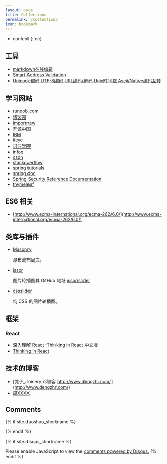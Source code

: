 ```yaml
---
layout: page
title: Collections
permalink: /collection/
icon: bookmark
---
```


* content
{:toc}

## 工具

* [markdown在线编辑](http://mahua.jser.me/)
* [Smart Address Validation](http://www.pcapredict.com/en-gb/address-capture-software/)    
* [Unicode编码 UTF-8编码 URL编码/解码 Unix时间戳 Ascii/Native编码互转](http://tool.chinaz.com/tools/urlencode.aspx)

## 学习网站

* [runoob.com](http://www.runoob.com/)
* [博客园](http://www.cnblogs.com/)
* [importnew](http://www.importnew.com/)
* [开源中国](http://www.oschina.net/)
* [IBM](http://www.ibm.com/developerworks/cn/java/)
* [iteye](http://www.iteye.com/)
* [可汗学院](https://www.khanacademy.org)
* [infoq](http://www.infoq.com/cn/)
* [csdn](http://blog.csdn.net/)
* [stackoverflow](http://stackoverflow.com/)
* [spring tutorials](https://spring.io/guides#tutorials)
* [spring doc](http://docs.spring.io/spring/docs/current/spring-framework-reference/html/)
* [Spring Security Reference Documentation](http://docs.spring.io/spring-security/site/docs/3.0.x/reference/springsecurity.html)
* [thymeleaf](http://itutorial.thymeleaf.org/)


## ES6 相关

* [http://www.ecma-international.org/ecma-262/6.0/](http://www.ecma-international.org/ecma-262/6.0/)

## 类库与插件

* [Masonry](http://masonry.desandro.com/)

    瀑布流布局库。

* [jssor](http://www.jssor.com/)

    图片轮播图其 GitHub 地址 [jssor/slider](https://github.com/jssor/slider)

* [cssslider](http://cssslider.com/)

    纯 CSS 的图片轮播图。

## 框架

### React

* [深入理解 React -Thinking in React 中文版](http://reactjs.cn/react/docs/thinking-in-react.html)
* [Thinking in React](http://facebook.github.io/react/docs/thinking-in-react.html)

## 技术的博客

* [凳子_Joinery 邓智容  http://www.dengzhr.com/](http://www.dengzhr.com/)  
* [周XXXX](http://blog.csdn.net/z69183787/article/category/2175163)

## Comments

{% if site.duoshuo_shortname %}
<!-- 多说评论框 start -->
<div class="ds-thread" data-thread-key="{{ site.url }}{{ page.url }}" data-title="{{page.title}}" data-url="{{ site.url }}{{ page.url }}"></div>
<!-- 多说评论框 end -->
{% endif %}

{% if site.disqus_shortname %}
<div id="disqus_thread"></div>
<script>
/**
* RECOMMENDED CONFIGURATION VARIABLES: EDIT AND UNCOMMENT THE SECTION BELOW TO INSERT DYNAMIC VALUES FROM YOUR PLATFORM OR CMS.
* LEARN WHY DEFINING THESE VARIABLES IS IMPORTANT: https://disqus.com/admin/universalcode/#configuration-variables
*/

var disqus_config = function () {
this.page.url = '{{ site.url }}{{ page.url }}'; // Replace PAGE_URL with your page's canonical URL variable
this.page.identifier = '{{ site.url }}{{ page.url }}'; // Replace PAGE_IDENTIFIER with your page's unique identifier variable
};

(function() { // DON'T EDIT BELOW THIS LINE
var d = document, s = d.createElement('script');

s.src = '//{{site.disqus_shortname}}.disqus.com/embed.js';

s.setAttribute('data-timestamp', +new Date());
(d.head || d.body).appendChild(s);
})();
</script>
<noscript>Please enable JavaScript to view the <a href="https://disqus.com/?ref_noscript" rel="nofollow">comments powered by Disqus.</a></noscript>
{% endif %}


<script>
/**
 * target _blank
 */
(function() {
    var aTags = document.querySelectorAll('.left a')
    for (var i = 0; i < aTags.length; i++) {
        aTags[i].setAttribute('target', '_blank')
    }
}());
</script>
